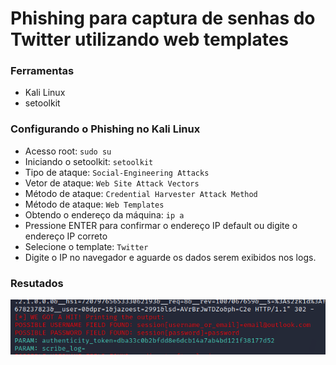 # Phishing para captura de senhas do Twitter utilizando web templates

### Ferramentas

- Kali Linux
- setoolkit

### Configurando o Phishing no Kali Linux

- Acesso root: ``` sudo su ```
- Iniciando o setoolkit: ``` setoolkit ```
- Tipo de ataque: ``` Social-Engineering Attacks ```
- Vetor de ataque: ``` Web Site Attack Vectors ```
- Método de ataque: ```Credential Harvester Attack Method ```
- Método de ataque: ``` Web Templates ```
- Obtendo o endereço da máquina: ``` ip a ```
- Pressione ENTER para confirmar o endereço IP default ou digite o endereço IP correto
- Selecione o template: ``` Twitter ```
- Digite o IP no navegador e aguarde os dados serem exibidos nos logs.

### Resutados

![Alt text](./password_print.png "Optional title")